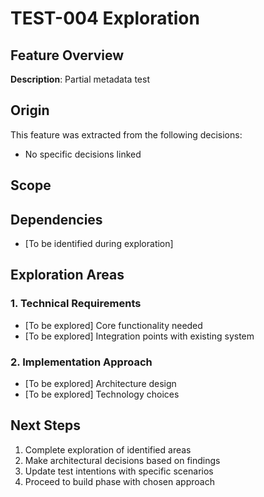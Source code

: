 # TEST-004 Exploration

## Feature Overview
**Description**: Partial metadata test


## Origin
This feature was extracted from the following decisions:
- No specific decisions linked



## Scope




## Dependencies
- [To be identified during exploration]

## Exploration Areas
### 1. Technical Requirements
- [To be explored] Core functionality needed
- [To be explored] Integration points with existing system

### 2. Implementation Approach
- [To be explored] Architecture design
- [To be explored] Technology choices

## Next Steps
1. Complete exploration of identified areas
2. Make architectural decisions based on findings
3. Update test intentions with specific scenarios
4. Proceed to build phase with chosen approach
